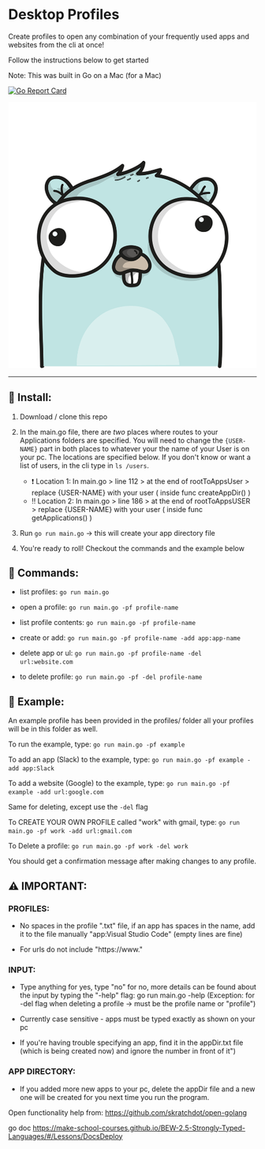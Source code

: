 # Desktop Profiles

Create profiles to open any combination of your frequently used apps and websites from the cli at once! 

Follow the instructions below to get started

Note: This was built in Go on a Mac (for a Mac)

[![Go Report Card](https://goreportcard.com/badge/github.com/SamirIngley/Desktop-Profiles)](https://goreportcard.com/report/github.com/SamirIngley/Desktop-Profiles)

![Image1](gopherize2.png)
************************************************************************************************

## :floppy_disk: Install:

1. Download / clone this repo

2. In the main.go file, there are *two* places where routes to your Applications folders are specified. You will need to change the `{USER-NAME}` part in both places to whatever your the name of your User is on your pc. The locations are specified below. If you don't know or want a list of users, in the cli type in `ls /users`. 

    * :exclamation: Location 1: In main.go > line 112 > at the end of rootToAppsUser > replace {USER-NAME} with your user    ( inside func createAppDir() )
    * :bangbang: Location 2: In main.go > line 186 > at the end of rootToAppsUSER > replace {USER-NAME} with your user    ( inside func getApplications() )


3. Run `go run main.go` -> this will create your app directory file

4. You're ready to roll! Checkout the commands and the example below


## :mega: Commands:

* list profiles: `go run main.go` 

* open a profile:  `go run main.go -pf profile-name` 
* list profile contents: `go run main.go -pf profile-name`

* create or add:  `go run main.go -pf profile-name -add app:app-name`
* delete app or ul:  `go run main.go -pf profile-name -del url:website.com`

* to delete profile:  `go run main.go -pf -del profile-name`


## :goal_net: Example:

An example profile has been provided in the profiles/ folder
all your profiles will be in this folder as well. 

To run the example, type:
`go run main.go -pf example`

To add an app (Slack) to the example, type:
`go run main.go -pf example -add app:Slack`

To add a website (Google) to the example, type:
`go run main.go -pf example -add url:google.com`

Same for deleting, except use the `-del` flag

To CREATE YOUR OWN PROFILE called "work" with gmail, type:
`go run main.go -pf work -add url:gmail.com`

To Delete a profile:
`go run main.go -pf work -del work`

You should get a confirmation message after making changes to any profile. 


## :warning: IMPORTANT:

### PROFILES: 
* No spaces in the profile ".txt" file, if an app has spaces in the name, add it to the file manually "app:Visual Studio Code"
(empty lines are fine)

* For urls do not include "https://www."

### INPUT:
* Type anything for yes, type "no" for no, more details can be found about the input by typing the "-help" flag: go run main.go -help (Exception: for -del flag when deleting a profile -> must be the profile name or "profile")

* Currently case sensitive - apps must be typed exactly as shown on your pc

* If you're having trouble specifying an app, find it in the appDir.txt file (which is being created now) and ignore the number in front of it")

### APP DIRECTORY:
* If you added more new apps to your pc, delete the appDir file and a new one will be created for you next time you run the program.



Open functionality help from:
https://github.com/skratchdot/open-golang

go doc
https://make-school-courses.github.io/BEW-2.5-Strongly-Typed-Languages/#/Lessons/DocsDeploy
